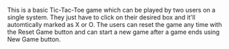 This is a basic Tic-Tac-Toe game which can be played by two users on a single system. 
They just have to click on their desired box and it'll automtically marked as X or O. 
The users can reset the game any time with the Reset Game button and can start a new game after a game ends using New Game button. 
